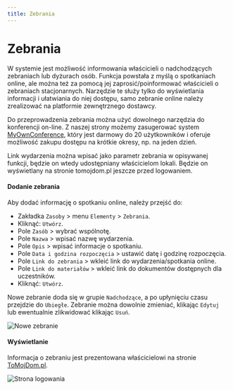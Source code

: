 ```yaml
---
title: Zebrania
---
```


# Zebrania

W systemie jest możliwość informowania właścicieli o nadchodzących zebraniach lub dyżurach osób. Funkcja powstała z myślą o spotkaniach online, ale można też za pomocą jej zaprosić/poinformować właścicieli o zebraniach stacjonarnych. Narzędzie te służy tylko do wyświetlania informacji i ułatwiania do niej dostępu, samo zebranie online należy zrealizować na platformie zewnętrznego dostawcy.

Do przeprowadzenia zebrania można użyć dowolnego narzędzia do konferencji on-line. Z naszej strony możemy zasugerować system [MyOwnConference](https://myownconference.pl/), który jest darmowy do 20 użytkowników i oferuje możliwość zakupu dostępu na krótkie okresy, np. na jeden dzień.

Link wydarzenia można wpisać jako parametr zebrania w opisywanej funkcji, będzie on wtedy udostępniany właścicielom lokali. Będzie on wyświetlany na stronie tomojdom.pl jeszcze przed logowaniem.

#### Dodanie zebrania

Aby dodać informację o spotkaniu online, należy przejść do:

- Zakładka `Zasoby` > menu `Elementy` > `Zebrania`.
- Kliknąć: `Utwórz`.
- Pole `Zasób` > wybrać wspólnotę.
- Pole `Nazwa` > wpisać nazwę wydarzenia.
- Pole `Opis` > wpisać informacje o spotkaniu.
- Pole `Data i godzina rozpoczęcia` > ustawić datę i godzinę rozpoczęcia.
- Pole `Link do zebrania` > wkleić link do wydarzenia/spotkania online.
- Pole `Link do materiałów` > wkleić link do dokumentów dostępnych dla uczestników.
- Kliknąć: `Utwórz`.

Nowe zebranie doda się w grupie `Nadchodzące`, a po upłynięciu czasu przejdzie do `Ubiegłe`. Zebranie można dowolnie zmieniać, klikając `Edytuj` lub ewentualnie zlikwidować klikając `Usuń`.

![Nowe zebranie](zebranianowe.gif)

#### Wyświetlanie

Informacja o zebraniu jest prezentowana właścicielowi na stronie [ToMojDom.pl](https://tomojdom.pl/).

![Strona logowania](zebraniastrlog.png)